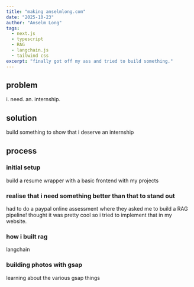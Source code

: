 ```yaml
---
title: "making anselmlong.com"
date: "2025-10-23"
author: "Anselm Long"
tags:
  - next.js
  - typescript
  - RAG
  - langchain.js
  - tailwind css
excerpt: "finally got off my ass and tried to build something."
---
```


## problem

i. need. an. internship. 

## solution

build something to show that i deserve an internship

## process

### initial setup

build a resume wrapper with a basic frontend with my projects

### realise that i need something better than that to stand out

had to do a paypal online assessment where they asked me to build a RAG pipeline! thought it was pretty cool so i tried to implement that in my website. 

### how i built rag

langchain

### building photos with gsap

learning about the various gsap things